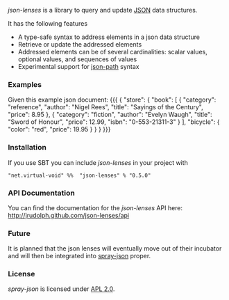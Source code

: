 _json-lenses_ is a library to query and update [JSON] data structures.

It has the following features

 * A type-safe syntax to address elements in a json data structure
 * Retrieve or update the addressed elements
 * Addressed elements can be of several cardinalities: scalar values, optional
   values, and sequences of values
 * Experimental support for [json-path] syntax

### Examples

Given this example json document:
{{{
{ "store": {
    "book": [
      { "category": "reference",
        "author": "Nigel Rees",
        "title": "Sayings of the Century",
        "price": 8.95
      },
      { "category": "fiction",
        "author": "Evelyn Waugh",
        "title": "Sword of Honour",
        "price": 12.99,
        "isbn": "0-553-21311-3"
      }
    ],
    "bicycle": {
      "color": "red",
      "price": 19.95
    }
  }
}
}}}

### Installation

If you use SBT you can include _json-lenses_ in your project with

    "net.virtual-void" %%  "json-lenses" % "0.5.0"

### API Documentation

You can find the documentation for the _json-lenses_ API here:
<http://jrudolph.github.com/json-lenses/api>

### Future

It is planned that the json lenses will eventually move out of their incubator and
will then be integrated into [spray-json] proper.

### License

_spray-json_ is licensed under [APL 2.0].

[APL 2.0]: http://www.apache.org/licenses/LICENSE-2.0
[JSON]: http://json.org
[spray-json]: https://github.com/spray/spray-json
[json-path]: http://goessner.net/articles/JsonPath/